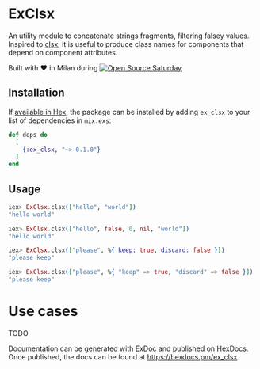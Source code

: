 # ExClsx

An utility module to concatenate strings fragments, filtering falsey values.
Inspired to [clsx](https://github.com/lukeed/clsx), it is useful to produce class names for components that depend on component attributes.

Built with :heart: in Milan during [![Open Source Saturday](https://img.shields.io/badge/%E2%9D%A4%EF%B8%8F-open%20source%20saturday-F64060.svg)](https://www.meetup.com/it-IT/Open-Source-Saturday-Milano/)

## Installation

If [available in Hex](https://hex.pm/docs/publish), the package can be installed
by adding `ex_clsx` to your list of dependencies in `mix.exs`:

```elixir
def deps do
  [
    {:ex_clsx, "~> 0.1.0"}
  ]
end
```

## Usage

```elixir
iex> ExClsx.clsx(["hello", "world"])
"hello world"

iex> ExClsx.clsx(["hello", false, 0, nil, "world"])
"hello world"

iex> ExClsx.clsx(["please", %{ keep: true, discard: false }])
"please keep"

iex> ExClsx.clsx(["please", %{ "keep" => true, "discard" => false }])
"please keep"
```

# Use cases

TODO

Documentation can be generated with [ExDoc](https://github.com/elixir-lang/ex_doc)
and published on [HexDocs](https://hexdocs.pm). Once published, the docs can
be found at <https://hexdocs.pm/ex_clsx>.
